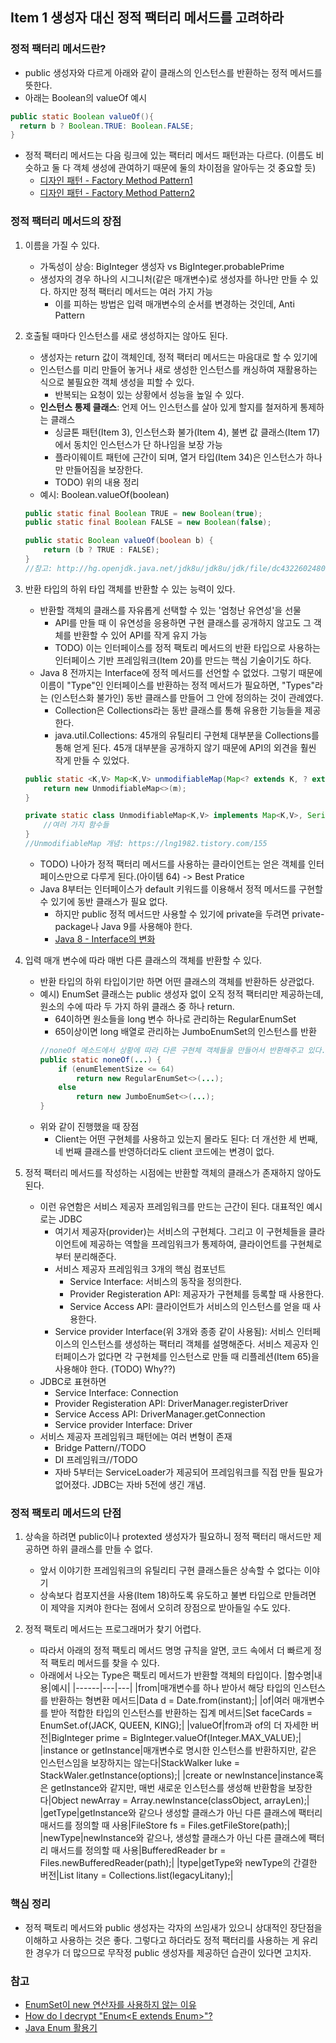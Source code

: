 ## Item 1 생성자 대신 정적 팩터리 메서드를 고려하라

### 정적 팩터리 메서드란?

- public 생성자와 다르게 아래와 같이 클래스의 인스턴스를 반환하는 정적 메서드를 뜻한다.
- 아래는 Boolean의 valueOf 예시
```java
public static Boolean valueOf(){
  return b ? Boolean.TRUE: Boolean.FALSE;
}
```

- 정적 팩터리 메서드는 다음 링크에 있는 팩터리 메서드 패턴과는 다르다. (이름도 비슷하고 둘 다 객체 생성에 관여하기 때문에 둘의 차이점을 알아두는 것 중요할 듯)
  - [디자인 패턴 - Factory Method Pattern1](https://jdm.kr/blog/180)
  - [디자인 패턴 - Factory Method Pattern2](https://beomseok95.tistory.com/244)
  
### 정적 팩터리 메서드의 장점
1. 이름을 가질 수 있다.
    - 가독성이 상승: BigInteger 생성자 vs BigInteger.probablePrime
    - 생성자의 경우 하나의 시그니처(같은 매개변수)로 생성자를 하나만 만들 수 있다. 하지만 정적 팩터리 메서드는 여러 가지 가능
      - 이를 피하는 방법은 입력 매개변수의 순서를 변경하는 것인데, Anti Pattern
      
2. 호출될 때마다 인스턴스를 새로 생성하지는 않아도 된다.
    - 생성자는 return 값이 객체인데, 정적 팩터리 메서드는 마음대로 할 수 있기에
    - 인스턴스를 미리 만들어 놓거나 새로 생성한 인스턴스를 캐싱하여 재활용하는 식으로 불필요한 객체 생성을 피할 수 있다.
      - 반복되는 요청이 있는 상황에서 성능을 높일 수 있다.
    - <b>인스턴스 통제 클래스</b>: 언제 어느 인스턴스를 살아 있게 할지를 철저하게 통제하는 클래스
      * 싱글톤 패턴(Item 3), 인스턴스화 불가(Item 4), 불변 값 클래스(Item 17)에서 동치인 인스턴스가 단 하나임을 보장 가능
      * 플라이웨이트 패턴에 근간이 되며, 열거 타입(Item 34)은 인스턴스가 하나만 만들어짐을 보장한다.
      * TODO) 위의 내용 정리   
    - 예시: Boolean.valueOf(boolean)
    ```java
    public static final Boolean TRUE = new Boolean(true);
    public static final Boolean FALSE = new Boolean(false);
    
    public static Boolean valueOf(boolean b) {
        return (b ? TRUE : FALSE);
    }
    //참고: http://hg.openjdk.java.net/jdk8u/jdk8u/jdk/file/dc4322602480/src/share/classes/java/lang/Boolean.java
    ```
    
 3. 반환 타입의 하위 타입 객체를 반환할 수 있는 능력이 있다.
    - 반환할 객체의 클래스를 자유롭게 선택할 수 있는 '엄청난 유연성'을 선물
      - API를 만들 때 이 유연성을 응용하면 구현 클래스를 공개하지 않고도 그 객체를 반환할 수 있어 API를 작게 유지 가능
      - TODO) 이는 인터페이스를 정적 팩토리 메서드의 반환 타입으로 사용하는 인터페이스 기반 프레임워크(Item 20)를 만드는 핵심 기술이기도 하다.
    - Java 8 전까지는 Interface에 정적 메서드를 선언할 수 없었다. 그렇기 때문에 이름이 "Type"인 인터페이스를 반환하는 정적 메서드가 필요하면, "Types"라는 (인스턴스화 불가인) 동반 클래스를 만들어
    그 안에 정의하는 것이 관례였다.
      - Collection은 Collections라는 동반 클래스를 통해 유용한 기능들을 제공한다.
      - java.util.Collections: 45개의 유틸리티 구현체 대부분을 Collections를 통해 얻게 된다. 45개 대부분을 공개하지 않기 때문에 API의 외견을 훨씬 작게 만들 수 있었다.
    ```java
    public static <K,V> Map<K,V> unmodifiableMap(Map<? extends K, ? extends V> m) {
        return new UnmodifiableMap<>(m);
    }
    
    private static class UnmodifiableMap<K,V> implements Map<K,V>, Serializable {
        //여러 가지 함수들
    }
    //UnmodifiableMap 개념: https://lng1982.tistory.com/155
    ```
    
    - TODO) 나아가 정적 팩터리 메서드를 사용하는 클라이언트는 얻은 객체를 인터페이스만으로 다루게 된다.(아이템 64) -> Best Pratice
    - Java 8부터는 인터페이스가 default 키워드를 이용해서 정적 메서드를 구현할 수 있기에 동반 클래스가 필요 없다.
      - 하지만 public 정적 메서드만 사용할 수 있기에 private을 두려면 private-package나 Java 9를 사용해야 한다.
      - [Java 8 - Interface의 변화](http://happinessoncode.com/2017/04/19/java8-changes-in-interface/)

4. 입력 매개 변수에 따라 매번 다른 클래스의 객체를 반환할 수 있다.
    - 반환 타입의 하위 타입이기만 하면 어떤 클래스의 객체를 반환하든 상관없다.
    - 예시) EnumSet 클래스는 public 생성자 없이 오직 정적 팩터리만 제공하는데, 원소의 수에 따라 두 가지 하위 클래스 중 하나 return.
      - 64이하면 원소들을 long 변수 하나로 관리하는 RegularEnumSet
      - 65이상이면 long 배열로 관리하는 JumboEnumSet의 인스턴스를 반환
      ```java
      //noneOf 메소드에서 상황에 따라 다른 구현체 객체들을 만들어서 반환해주고 있다.
      public static noneOf(...) {
          if (enumElementSize <= 64)
              return new RegularEnumSet<>(...);  
          else
              return new JumboEnumSet<>(...);
      }
      ```
    - 위와 같이 진행했을 때 장점
      - Client는 어떤 구현체를 사용하고 있는지 몰라도 된다: 더 개선한 세 번째, 네 번째 클래스를 반영하더라도 client 코드에는 변경이 없다.

5. 정적 팩터리 메서드를 작성하는 시점에는 반환할 객체의 클래스가 존재하지 않아도 된다.
    - 이런 유연함은 서비스 제공자 프레임워크를 만드는 근간이 된다. 대표적인 예시로는 JDBC
      - 여기서 제공자(provider)는 서비스의 구현체다. 그리고 이 구현체들을 클라이언트에 제공하는 역할을 프레임워크가 통제하여, 클라이언트를 구현체로부터 분리해준다.
      - 서비스 제공자 프레임워크 3개의 핵심 컴포넌트
        - Service Interface: 서비스의 동작을 정의한다.
        - Provider Registeration API: 제공자가 구현체를 등록할 때 사용한다.
        - Service Access API: 클라이언트가 서비스의 인스턴스를 얻을 때 사용한다.
      - Service provider Interface(위 3개와 종종 같이 사용됨): 서비스 인터페이스의 인스턴스를 생성하는 팩터리 객체를 설명해준다. 서비스 제공자 인터페이스가 없다면 각 구현체를 인스턴스로 만들 때 리플레션(Item 65)을 사용해야 한다. (TODO) Why??)
    - JDBC로 표현하면
      - Service Interface: Connection
      - Provider Registeration API: DriverManager.registerDriver
      - Service Access API: DriverManager.getConnection
      - Service provider Interface: Driver
    - 서비스 제공자 프레임워크 패턴에는 여러 변형이 존재
      - Bridge Pattern//TODO
      - DI 프레임워크//TODO
      - 자바 5부터는 ServiceLoader가 제공되어 프레임워크를 직접 만들 필요가 없어졌다. JDBC는 자바 5전에 생긴 개념.
 
### 정적 팩토리 메서드의 단점
1. 상속을 하려면 public이나 protexted 생성자가 필요하니 정적 팩터리 매서드만 제공하면 하위 클래스를 만들 수 없다.
    - 앞서 이야기한 프레임워크의 유틸리티 구현 클래스들은 상속할 수 없다는 이야기
    - 상속보다 컴포지션을 사용(Item 18)하도록 유도하고 불변 타입으로 만들려면 이 제약을 지켜야 한다는 점에서 오히려 장점으로 받아들일 수도 있다.

2. 정적 팩토리 메서드는 프로그래머가 찾기 어렵다.
    - 따라서 아래의 정적 팩토리 메서드 명명 규칙을 알면, 코드 속에서 더 빠르게 정적 팩토리 메서드를 찾을 수 있다.
    - 아래에서 나오는 Type은 팩토리 메서드가 반환할 객체의 타입이다.
      |함수명|내용|예시|
      |------|---|---|
      |from|매개변수를 하나 받아서 해당 타입의 인스턴스를 반환하는 형변환 메서드|Data d = Date.from(instant);|
      |of|여러 매개변수를 받아 적합한 타입의 인스턴스를 반환하는 집계 메서드|Set<Rank> faceCards = EnumSet.of(JACK, QUEEN, KING);|
      |valueOf|from과 of의 더 자세한 버전|BigInteger prime = BigInteger.valueOf(Integer.MAX_VALUE);|
      |instance or getInstance|매개변수로 명시한 인스턴스를 반환하지만, 같은 인스턴스임을 보장하지는 않는다|StackWalker luke = StackWaler.getInstance(options);|
      |create or newInstance|instance혹은 getInstance와 같지만, 매번 새로운 인스턴스를 생성해 반환함을 보장한다|Object newArray = Array.newInstance(classObject, arrayLen);|
      |getType|getInstance와 같으나 생성할 클래스가 아닌 다른 클래스에 팩터리 매서드를 정의할 때 사용|FileStore fs = Files.getFileStore(path);|
      |newType|newInstance와 같으나, 생성할 클래스가 아닌 다른 클래스에 팩터리 매서드를 정의할 때 사용|BufferedReader br = Files.newBufferedReader(path);|
      |type|getType와 newType의 간결한 버전|List<Complaint> litany = Collections.list(legacyLitany);|
      

### 핵심 정리
- 정적 팩토리 메서드와 public 생성자는 각자의 쓰임새가 있으니 상대적인 장단점을 이해하고 사용하는 것은 좋다. 그렇다고 하더라도 정적 팩터리를 사용하는 게 유리한 경우가 더 많으므로 무작정 public 생성자를
제공하던 습관이 있다면 고치자.
    
### 참고
- [EnumSet이 new 연산자를 사용하지 않는 이유](https://siyoon210.tistory.com/152)
- [How do I decrypt "Enum<E extends Enum<E>>"?](http://www.angelikalanger.com/GenericsFAQ/FAQSections/TypeParameters.html#FAQ106)
- [Java Enum 활용기](https://woowabros.github.io/tools/2017/07/10/java-enum-uses.html)

